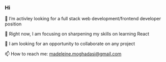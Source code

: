 ### Hi

 🔭 I’m activley looking for a full stack web development/frontend developer position
 
 🌱 Right now, I am focusing on sharpening my skills on learning React
 
 👯 I am looking for an opportunity to collaborate on any project
 
 📫 How to reach me: madeleine.moghadasi@gmail.com
 

 
